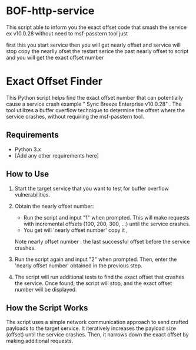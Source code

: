 # BOF-http-service

This script able to inform you the exact offset code that smash the service ex v10.0.28 without need to msf-passtern tool just 

first this you start service 
then you will get nearly offset and service will stop copy the nearlly ofset the restart serice 
the past nearly offset to script and you will get the exact offset number 


# Exact Offset Finder

This Python script helps find the exact offset number that can potentially cause a service crash example " Sync Breeze Enterprise v10.0.28" .
The tool utilizes a buffer overflow technique to determine the offset where the service crashes, without requiring the msf-passtern tool.

## Requirements

- Python 3.x
- [Add any other requirements here]

## How to Use

1. Start the target service that you want to test for buffer overflow vulnerabilities.

2. Obtain the nearly offset number:
   - Run the script and input "1" when prompted. This will make requests with incremental offsets (100, 200, 300, ...) until the service crashes.
   - You get will 'nearly offset number' copy it , 

    Note 
    nearly offset number : the last successful offset before the service crashes.

3. Run the script again and input "2" when prompted. Then, enter the 'nearly offset number' obtained in the previous step.

4. The script will run additional tests to find the exact offset that crashes the service. Once found, the script will stop, and the exact offset number will be displayed.

## How the Script Works

The script uses a simple network communication approach to send crafted payloads to the target service.
It iteratively increases the payload size (offset) until the service crashes.
Then, it narrows down the exact offset by making additional requests.

